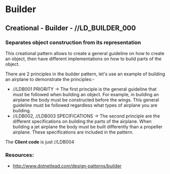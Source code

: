 # Builder
## Creational - Builder -  //LD_BUILDER_000
### Separates object construction from its representation

This creational pattern allows to create a general guideline on how to create an object, then have different implementations on how to build parts of the object. 

There are 2 principles in the builder pattern, let's use an example of building an airplane to demonstrate the principles:- 
- //LDB001 PRIORITY -> The first principle is the general guideline that must be followed when building an object. For example, in building an airplane the body must be constructed before the wings. This general guideline must be followed regardless what types of airplane you are building. 
- //LDB002, //LDB003 SPECIFICATIONS -> The second principle are the different specifications on building the parts of the airplane. When building a jet airplane the body must be built differently than a propeller airplane. These specifications are included in the pattern.  

The **Client code** is just //LDB004

### Resources:
- http://www.dotnetlead.com/design-patterns/builder